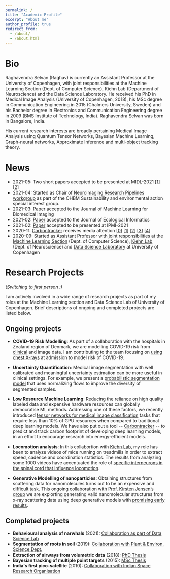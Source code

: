 ```yaml
---
permalink: /
title: "Academic Profile"
excerpt: "About me"
author_profile: true
redirect_from: 
  - /about/
  - /about.html
---
```

Bio 
======

Raghavendra Selvan (Raghav) is currently an Assistant Professor at the University of Copenhagen, with joint responsibilities at the Machine Learning Section (Dept. of Computer Science), Kiehn Lab (Department of Neuroscience) and the Data Science Laboratory. He received his PhD in Medical Image Analysis (University of Copenhagen, 2018), his MSc degree in Communication Engineering in 2015 (Chalmers University, Sweden) and his Bachelor degree in Electronics and Communication Engineering degree in 2009 (BMS Institute of Technology, India). Raghavendra Selvan was born in Bangalore, India.

His current research interests are broadly pertaining Medical Image Analysis using Quantum Tensor Networks, Bayesian Machine Learning, Graph-neural networks, Approximate Inference and multi-object tracking theory.

News
======
* 2021-05: Two short papers accepted to be presented at MIDL-2021 [[1](https://openreview.net/forum?id=PLSdnHPx-W6)][[2](https://openreview.net/forum?id=1TPRpNyyj2L)]
* 2021-04: Started as Chair of [Neuroimaging Research Pipelines workgroup](https://ohbm-environment.org/working-groups/) as part of the OHBM Sustainability and environmental action special interest group.
* 2021-03: [Paper](https://www.melba-journal.org/article/21663-locally-orderless-tensor-networks-for-classifying-two-and-three-dimensional-medical-images) accepted to the Journal of Machine Learning for Biomedical Imaging
* 2021-02: [Paper](https://arxiv.org/abs/2101.01992) accepted to the Journal of Ecological Informatics
* 2021-02: [Paper](https://arxiv.org/abs/2102.06900) accepted to be presented at IPMI-2021
* 2020-11: [Carbontracker](https://arxiv.org/abs/2007.03051) receives media attention [[0](https://news.ku.dk/all_news/2020/11/students-develop-tool-to-predict-the-carbon-footprint-of-algorithms/)] [[1](https://videnskab.dk/teknologi-innovation/kunstig-intelligens-er-en-kaempe-klimasynder-men-unge-danskeres-nye-vaerktoej)] [[2](https://www.anthropocenemagazine.org/2020/11/time-to-talk-about-carbon-footprint-artificial-intelligence/)] [[3](https://www.theregister.com/2020/11/04/gpt3_carbon_footprint_estimate/)] [[4](https://jyllands-posten.dk/nyviden/ECE12533278/kunstig-intelligens-er-en-kaempe-klimasynder-men-nyt-dansk-vaerktoej-skal-hjaelpe/)]
* 2020-09: Started as Assistant Professor with joint responsibilities at the [Machine Learning Section](https://di.ku.dk/english/research/machine-learning/) (Dept. of Computer Science), [Kiehn Lab](https://in.ku.dk/research/kiehn-lab/) (Dept. of Neuroscience) and [Data Science Laboratory](https://datalab.science.ku.dk/) at University of Copenhagen
<!--* 2020-08: Featured in Computer Vision News with an [interview](https://rsipvision.com/ComputerVisionNews-2020August/24/) about our [MIDL paper](https://raghavian.github.io/publication/2020-01-01-Tensor-Networks-for-Medical-Image-Classification) -->
<!-- * 2020-07: Runner-up for the Best Paper Award at [MIDL-2020](https://2020.midl.io/papers/selvan20.html) -->
<!-- * 2019-01: Started as Post-doc at Dept. of Computer Science, University of Copenhagen -->
<!-- * 2018-11: Successfully defended my [PhD thesis](https://raghavian.github.io/publication/2018-01-01-Extraction-of-Airways) -->

Research Projects
======
*(Switching to first person :)*

I am actively involved in a wide range of research projects as part of my roles at the Machine Learning section and Data Science Lab of University of Copenhagen. Brief descriptions of ongoing and completed projects are listed below.

Ongoing projects 
---

* **COVID-19 Risk Modelling**: 
As part of a collaboration with the hospitals in Zealand region of Denmark, we are modelling COVID-19 risk from [clinical](https://raghavian.github.io/publication/2020-10-COVID) and image data. I am contributing to the team focusing on [using chest X-rays](https://raghavian.github.io/publication/2020-01-01-Lung-Segmentation-from-Chest-X-rays-using-Variational-Data-Imputation) at admission to model risk of COVID-19.

* **Uncertainty Quantification**:
Medical image segmentation with well calibrated and meaningful uncertainty estimation can be more useful in clinical settings. For example, we present a [probabilistic segmentation model](https://raghavian.github.io/publication/2020-07-uqFlow) that uses normalizing flows to improve the diversity of segmented samples.

* **Low Resource Machine Learning**:
Reducing the reliance on high quality labeled data and expensive hardware resources can globally democratise ML methods. Addressing one of these factors,  we recently introduced [tensor networks for medical image classification](https://raghavian.github.io/publication/2020-01-01-Tensor-Networks-for-Medical-Image-Classification) tasks that require less than 10% of GPU resources when compared to traditional deep learning models. We have also put out a tool -- [Carbontracker](https://arxiv.org/abs/2007.03051) -- to predict and track carbon footprint of developing deep learning models, in an effort to encourage research into energy-efficient models.

* **Locomotion analysis**:
In this collabortion with [Kiehn Lab](https://in.ku.dk/research/ole-kiehn/), my role has been to analyze videos of mice running on treadmills in order to extract speed, cadence and coordination statistics. The results from analyzing some 1000 videos have accentuated the role of [specific interneurons in the spinal cord that influence locomotion](https://raghavian.github.io/publication/2020-01-01-Locomotor-deficits-in-ALS-mice-are-paralleled-by-loss-of-V1-interneuron-connections-onto-fast-motor-neurons).

* **Generative Modelling of nanoparticles**: 
Obtaining structures from scattering data for nanomolecules turns out to be an expensive and difficult task. This ongoing collaboration with [Prof. Kirsten Jensen’s group](https://chem.ku.dk/ansatte/alle/?pure=en/persons/540779) we are explorting generating valid nanomolecular structures from x-ray scattering data using deep generative models with [promising early results](https://raghavian.github.io/publication/2020-07-characterisingAtomicStrucs).

Completed projects
---
* **Behavioural analysis of narwhals** (2021): [Collaboration as part of Data Science Lab](https://arxiv.org/abs/2101.01992)
* **Segmentation of roots in soil** (2019): [Collaboration with Plant & Environ. Science Dept.](https://raghavian.github.io/publication/2019-01-01-Segmentation-of-roots-in-soil-with-U-Net)
* **Extraction of airways from volumetric data** (2018): [PhD Thesis](https://raghavian.github.io/publication/2018-01-01-Extraction-of-Airways)
* **Bayesian tracking of multiple point targets** (2015): [MSc Thesis](https://raghavian.github.io/publication/2015-01-01-Bayesian-tracking-EM)
* **India's first pico-satellite** (2010): [Collaboration with Indian Space Research Organisation](https://earth.esa.int/web/eoportal/satellite-missions/s/studsat-1)
